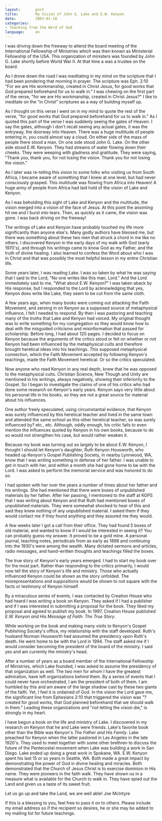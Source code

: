 ```yaml
---
layout:       post
title:        My Vision of John G. Lake and E.W. Kenyon
date:         2003-01-18
categories:
- Teaching from the Word of God
language:     en
---
```

I was driving down the freeway to attend the board meeting of the International Fellowship of Ministries which was then known as Ministerial Fellowship of the USA. This organization of ministers was founded by John G. Lake shortly before World War II. At that time a was a trustee on the board.

As I drove down the road I was meditating in my mind on the scripture that I had been pondering that morning in prayer. The scripture was Eph. 2:10 "For we are His workmanship, created in Christ Jesus, for good works that God prepared beforehand for us to walk in." I was chewing on the first part of the verse, "for we are His workmanship, created in Christ Jesus?" I like to meditate on the "in Christ" scriptures as a way of building myself up.

As I thought on this verse I went on in my mind to quote the rest of the verse, "for good works that God prepared beforehand for us to walk in." As I quoted this part of the verse I was suddenly seeing the gates of Heaven. I say the gates, although I don\'t recall seeing any actual gates, it was the entryway, the doorway into Heaven. There was a huge multitude of people entering in, you could almost say a cloud. On either side of the mass of people there stood a man. On one side stood John G. Lake. On the other side stood E.W. Kenyon. They had streams of water flowing down their cheeks. They were weeping with gladness and gratitude. They were saying, "Thank you, thank you, for not losing the vision. Thank you for not losing the vision."

As I later was re-telling this vision to some folks who visiting us from South Africa, I became aware of something that I knew at one level, but had never consciously grasped. This multitude was flowing from Africa into Heaven! A huge army of people from Africa had laid hold of the vision of Lake and Kenyon.

As I was beholding this sight of Lake and Kenyon and the multitude, the vision merged into a vision of the face of Jesus. At this point the anointing hit me and I burst into tears. Then, as quickly as it came, the vision was gone. I was back driving on the freeway!

The writings of Lake and Kenyon have probably touched my life more significantly than anyone else\'s. Many godly authors have blessed me, but there was something about these two men that struck a chord in me like no others. I discovered Kenyon in the early days of my walk with God (early 1970\'s), and through his writings came to know God as my Father, and the truth of divine healing. I also learned to confess the Word about who I was in Christ and that was possibly the most helpful lesson in my entire Christian life.

Some years later, I was reading Lake. I was so taken by what he was saying that I said to the Lord, "No one writes like this man, Lord." And the Lord immediately said to me, "What about E.W. Kenyon?" I was taken aback by His response, but I responded to the Lord by acknowledging that yes, Kenyon does write like Lake, they seem to be cut from the same cloth.

A few years ago, when many books were coming out attacking the Faith Movement, and zeroing in on Kenyon as a supposed source of metaphysical influence, I felt I needed to respond. By then I was pastoring and teaching many of the truths that Lake and Kenyon had voiced. My original thought was to write something for my congregation so they would know how to deal with the misguided criticisms and misinformation that passed for scholarship. Before long, I had about 120 pages. I decided to focus on Kenyon because the arguments of the critics stood or fell on whether or not Kenyon had been influenced by the metaphysical cults and therefore brought heretical ideas into his teachings. This supposed metaphysical connection, which the Faith Movement accepted by following Kenyon\'s teachings, made the Faith Movement heretical. Or so the critics speculated.

Now anyone who read Kenyon in any real depth, knew that he was opposed to the metaphysical cults. Christian Science, New Though and Unity are mentioned in his writings, always negatively, showing their inferiority to the Gospel. So I began to investigate the claims of one of his critics who had done some research on Kenyon\'s early years. Kenyon says very little about his personal life in his books, so they are not a great source for material about his influences.

One author freely speculated, using circumstantial evidence, that Kenyon was surely influenced by this heretical teacher and lived in the same town and attended the same school as this other heretical teacher, so was surely influenced by? etc., etc. Although, oddly enough, his critic fails to even mention the influences quoted by Kenyon in his own books, because to do so would not strengthen his case, but would rather weaken it.

Because my book was turning out so largely to be about E.W. Kenyon, I thought I should let Kenyon\'s daughter, Ruth Kenyon Housworth, who headed up Kenyon\'s Gospel Publishing Society, in nearby Lynnwood, WA, know that I was writing something in defense of her father. I was unable to get in touch with her, and within a month she had gone home to be with the Lord. I was asked to perform the memorial service and was honored to do so.

I had spoken with her over the years a number of times about her father and his writings. She had mentioned that there were boxes of unpublished materials by her father. After her passing, I mentioned to the staff at KGPS that I was writing about Kenyon and that Ruth had mentioned boxes of unpublished materials. They were somewhat shocked to hear of this and said they knew nothing of any unpublished material. I asked them if they would contact me if they found anything and they assured me they would.

A few weeks later I got a call from their office. They had found 5 boxes of old material, and wanted to know if I would be interested in seeing it? You can probably guess my answer. It proved to be a gold mine. A personal journal, teaching notes, periodicals from as early as 1898 and continuing into the 1930\'s were among the wealth. Many dictated sermons and articles, radio messages, and hand-written thoughts and teachings filled the boxes.

The true story of Kenyon\'s early years emerged. I had to start my book over for the most part. Rather than responding to the critics primarily, I would now tell the story of Kenyon\'s life and ministry. Those who actually influenced Kenyon could be shown as the story unfolded. The misrepresentations and suppositions would be shown to not square with the facts or testimony of Kenyon himself.

By a miraculous series of events, I was contacted by Creation House who had heard I was writing a book on Kenyon. They asked if I had a publisher and if I was interested in submitting a proposal for the book. They liked my proposal and agreed to publish my book. In 1997, Creation House published <em>E.W. Kenyon and His Message of Faith: The True Story</em>.

While working on the book and making many visits to Kenyon\'s Gospel Publishing Society\'s office, my relationship with the staff developed. Ruth\'s husband Norman Housworth had assumed the presidency upon Ruth\'s death. He went home to be with the Lord in 1994. The staff asked me if I would consider becoming the president of the board of the ministry. I said yes and am currently the ministry\'s head.

After a number of years as a board member of the International Fellowship of Ministries, which Lake founded, I was asked to assume the presidency of that organization as well. The two men for whom I have the greatest admiration, have left organizations behind them. By a series of events that I could never have orchestrated, I am the president of both of them. I am humbled by this and am aware of the large shadow cast by these two giants of the faith. Yet, I feel it is ordained of God. In the vision the Lord gave me, the significant line from Ephesians 2:10 that triggered the vision was "? created for good works, that God planned beforehand that we should walk in them." Leading these organizations and "not letting the vision die," is strongly in my heart.

I have begun a book on the life and ministry of Lake. I discovered in my research on Kenyon that he and Lake were friends. Lake\'s favorite book other than the Bible was Kenyon\'s <em>The Father and His Family</em>. Lake preached for Kenyon when the latter pastored in Las Angeles in the late 1920\'s. They used to meet together with some other brethren to discuss the future of the Pentecostal movement when Lake was building a work in San Diego. Lake ended up doing a great work in Spokane, WA. E.W. Kenyon spent his last 15 or so years in Seattle, WA. Both made a great impact by demonstrating the power of God in divine healing and miracles. Both demonstrated that the Church of Jesus Christ is to exercise dominion in His name. They were pioneers in the faith walk. They have shown us in a measure what is available for the Church to walk in. They have spied out the Land and given us a taste of its sweet fruit.

Let us go up and take the Land, we are well able!
Joe McIntyre

If this is a blessing to you, feel free to pass it on to others. Please include my email address so if the recipient so desires, he or she may be added to my mailing list for future teachings. 
